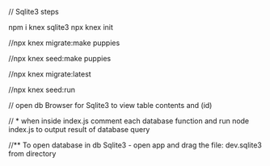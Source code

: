 

// Sqlite3 steps

npm i knex sqlite3
npx knex init

//npx knex migrate:make puppies

//npx knex seed:make puppies

//npx knex migrate:latest

//npx knex seed:run

// open db Browser for Sqlite3 to view table contents and (id)

// * when inside index.js 
comment each database function and run node index.js to output result of database query

//** To open database in db Sqlite3 - open app and drag the file: dev.sqlite3 from directory
